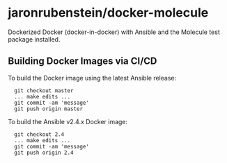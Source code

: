 # jaronrubenstein/docker-molecule

Dockerized Docker (docker-in-docker) with Ansible and the Molecule test package installed.

## Building Docker Images via CI/CD

To build the Docker image using the latest Ansible release:
```
  git checkout master
  ... make edits ...
  git commit -am 'message'
  git push origin master
```

To build the Ansible v2.4.x Docker image:
```
  git checkout 2.4
  ... make edits ...
  git commit -am 'message'
  git push origin 2.4
```
